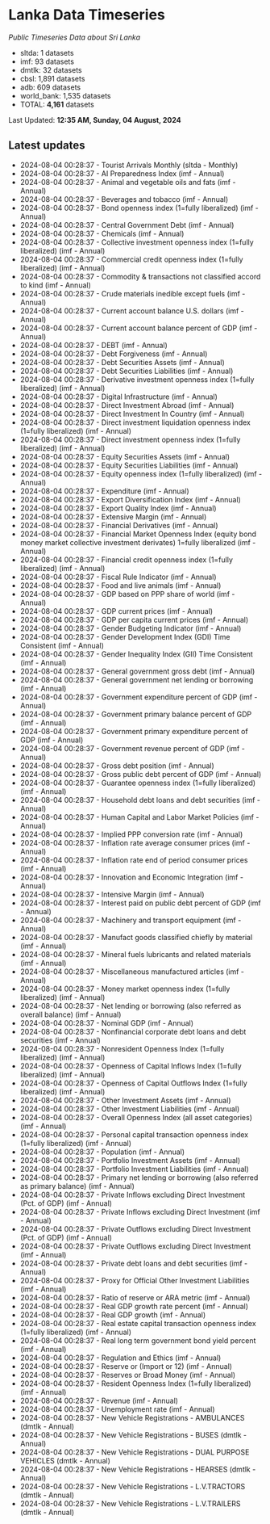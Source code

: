 # Lanka Data Timeseries
*Public Timeseries Data about Sri Lanka*

* sltda: 1 datasets
* imf: 93 datasets
* dmtlk: 32 datasets
* cbsl: 1,891 datasets
* adb: 609 datasets
* world_bank: 1,535 datasets
* TOTAL: **4,161** datasets

Last Updated: **12:35 AM, Sunday, 04 August, 2024**

## Latest updates

* 2024-08-04 00:28:37 - Tourist Arrivals Monthly (sltda - Monthly)
* 2024-08-04 00:28:37 - AI Preparedness Index (imf - Annual)
* 2024-08-04 00:28:37 - Animal and vegetable oils and fats (imf - Annual)
* 2024-08-04 00:28:37 - Beverages and tobacco (imf - Annual)
* 2024-08-04 00:28:37 - Bond openness index (1=fully liberalized) (imf - Annual)
* 2024-08-04 00:28:37 - Central Government Debt (imf - Annual)
* 2024-08-04 00:28:37 - Chemicals (imf - Annual)
* 2024-08-04 00:28:37 - Collective investment openness index (1=fully liberalized) (imf - Annual)
* 2024-08-04 00:28:37 - Commercial credit openness index (1=fully liberalized) (imf - Annual)
* 2024-08-04 00:28:37 - Commodity & transactions not classified accord to kind (imf - Annual)
* 2024-08-04 00:28:37 - Crude materials inedible except fuels (imf - Annual)
* 2024-08-04 00:28:37 - Current account balance U.S. dollars (imf - Annual)
* 2024-08-04 00:28:37 - Current account balance percent of GDP (imf - Annual)
* 2024-08-04 00:28:37 - DEBT (imf - Annual)
* 2024-08-04 00:28:37 - Debt Forgiveness (imf - Annual)
* 2024-08-04 00:28:37 - Debt Securities Assets (imf - Annual)
* 2024-08-04 00:28:37 - Debt Securities Liabilities (imf - Annual)
* 2024-08-04 00:28:37 - Derivative investment openness index (1=fully liberalized) (imf - Annual)
* 2024-08-04 00:28:37 - Digital Infrastructure (imf - Annual)
* 2024-08-04 00:28:37 - Direct Investment Abroad (imf - Annual)
* 2024-08-04 00:28:37 - Direct Investment In Country (imf - Annual)
* 2024-08-04 00:28:37 - Direct investment liquidation openness index (1=fully liberalized) (imf - Annual)
* 2024-08-04 00:28:37 - Direct investment openness index (1=fully liberalized) (imf - Annual)
* 2024-08-04 00:28:37 - Equity Securities Assets (imf - Annual)
* 2024-08-04 00:28:37 - Equity Securities Liabilities (imf - Annual)
* 2024-08-04 00:28:37 - Equity openness index (1=fully liberalized) (imf - Annual)
* 2024-08-04 00:28:37 - Expenditure (imf - Annual)
* 2024-08-04 00:28:37 - Export Diversification Index (imf - Annual)
* 2024-08-04 00:28:37 - Export Quality Index (imf - Annual)
* 2024-08-04 00:28:37 - Extensive Margin (imf - Annual)
* 2024-08-04 00:28:37 - Financial Derivatives (imf - Annual)
* 2024-08-04 00:28:37 - Financial Market Openness Index (equity bond money market collective investment derivates) 1=fully liberalized (imf - Annual)
* 2024-08-04 00:28:37 - Financial credit openness index (1=fully liberalized) (imf - Annual)
* 2024-08-04 00:28:37 - Fiscal Rule Indicator (imf - Annual)
* 2024-08-04 00:28:37 - Food and live animals (imf - Annual)
* 2024-08-04 00:28:37 - GDP based on PPP share of world (imf - Annual)
* 2024-08-04 00:28:37 - GDP current prices (imf - Annual)
* 2024-08-04 00:28:37 - GDP per capita current prices (imf - Annual)
* 2024-08-04 00:28:37 - Gender Budgeting Indicator (imf - Annual)
* 2024-08-04 00:28:37 - Gender Development Index (GDI) Time Consistent (imf - Annual)
* 2024-08-04 00:28:37 - Gender Inequality Index (GII) Time Consistent (imf - Annual)
* 2024-08-04 00:28:37 - General government gross debt (imf - Annual)
* 2024-08-04 00:28:37 - General government net lending or borrowing (imf - Annual)
* 2024-08-04 00:28:37 - Government expenditure percent of GDP (imf - Annual)
* 2024-08-04 00:28:37 - Government primary balance percent of GDP (imf - Annual)
* 2024-08-04 00:28:37 - Government primary expenditure percent of GDP (imf - Annual)
* 2024-08-04 00:28:37 - Government revenue percent of GDP (imf - Annual)
* 2024-08-04 00:28:37 - Gross debt position (imf - Annual)
* 2024-08-04 00:28:37 - Gross public debt percent of GDP (imf - Annual)
* 2024-08-04 00:28:37 - Guarantee openness index (1=fully liberalized) (imf - Annual)
* 2024-08-04 00:28:37 - Household debt loans and debt securities (imf - Annual)
* 2024-08-04 00:28:37 - Human Capital and Labor Market Policies (imf - Annual)
* 2024-08-04 00:28:37 - Implied PPP conversion rate (imf - Annual)
* 2024-08-04 00:28:37 - Inflation rate average consumer prices (imf - Annual)
* 2024-08-04 00:28:37 - Inflation rate end of period consumer prices (imf - Annual)
* 2024-08-04 00:28:37 - Innovation and Economic Integration (imf - Annual)
* 2024-08-04 00:28:37 - Intensive Margin (imf - Annual)
* 2024-08-04 00:28:37 - Interest paid on public debt percent of GDP (imf - Annual)
* 2024-08-04 00:28:37 - Machinery and transport equipment (imf - Annual)
* 2024-08-04 00:28:37 - Manufact goods classified chiefly by material (imf - Annual)
* 2024-08-04 00:28:37 - Mineral fuels lubricants and related materials (imf - Annual)
* 2024-08-04 00:28:37 - Miscellaneous manufactured articles (imf - Annual)
* 2024-08-04 00:28:37 - Money market openness index (1=fully liberalized) (imf - Annual)
* 2024-08-04 00:28:37 - Net lending or borrowing (also referred as overall balance) (imf - Annual)
* 2024-08-04 00:28:37 - Nominal GDP (imf - Annual)
* 2024-08-04 00:28:37 - Nonfinancial corporate debt loans and debt securities (imf - Annual)
* 2024-08-04 00:28:37 - Nonresident Openness Index (1=fully liberalized) (imf - Annual)
* 2024-08-04 00:28:37 - Openness of Capital Inflows Index (1=fully liberalized) (imf - Annual)
* 2024-08-04 00:28:37 - Openness of Capital Outflows Index (1=fully liberalized) (imf - Annual)
* 2024-08-04 00:28:37 - Other Investment Assets (imf - Annual)
* 2024-08-04 00:28:37 - Other Investment Liabilities (imf - Annual)
* 2024-08-04 00:28:37 - Overall Openness Index (all asset categories) (imf - Annual)
* 2024-08-04 00:28:37 - Personal capital transaction openness index (1=fully liberalized) (imf - Annual)
* 2024-08-04 00:28:37 - Population (imf - Annual)
* 2024-08-04 00:28:37 - Portfolio Investment Assets (imf - Annual)
* 2024-08-04 00:28:37 - Portfolio Investment Liabilities (imf - Annual)
* 2024-08-04 00:28:37 - Primary net lending or borrowing (also referred as primary balance) (imf - Annual)
* 2024-08-04 00:28:37 - Private Inflows excluding Direct Investment (Pct. of GDP) (imf - Annual)
* 2024-08-04 00:28:37 - Private Inflows excluding Direct Investment (imf - Annual)
* 2024-08-04 00:28:37 - Private Outflows excluding Direct Investment (Pct. of GDP) (imf - Annual)
* 2024-08-04 00:28:37 - Private Outflows excluding Direct Investment (imf - Annual)
* 2024-08-04 00:28:37 - Private debt loans and debt securities (imf - Annual)
* 2024-08-04 00:28:37 - Proxy for Official Other Investment Liabilities (imf - Annual)
* 2024-08-04 00:28:37 - Ratio of reserve or ARA metric (imf - Annual)
* 2024-08-04 00:28:37 - Real GDP growth rate percent (imf - Annual)
* 2024-08-04 00:28:37 - Real GDP growth (imf - Annual)
* 2024-08-04 00:28:37 - Real estate capital transaction openness index (1=fully liberalized) (imf - Annual)
* 2024-08-04 00:28:37 - Real long term government bond yield percent (imf - Annual)
* 2024-08-04 00:28:37 - Regulation and Ethics (imf - Annual)
* 2024-08-04 00:28:37 - Reserve or (Import or 12) (imf - Annual)
* 2024-08-04 00:28:37 - Reserves or Broad Money (imf - Annual)
* 2024-08-04 00:28:37 - Resident Openness Index (1=fully liberalized) (imf - Annual)
* 2024-08-04 00:28:37 - Revenue (imf - Annual)
* 2024-08-04 00:28:37 - Unemployment rate (imf - Annual)
* 2024-08-04 00:28:37 - New Vehicle Registrations - AMBULANCES (dmtlk - Annual)
* 2024-08-04 00:28:37 - New Vehicle Registrations - BUSES (dmtlk - Annual)
* 2024-08-04 00:28:37 - New Vehicle Registrations - DUAL PURPOSE VEHICLES (dmtlk - Annual)
* 2024-08-04 00:28:37 - New Vehicle Registrations - HEARSES (dmtlk - Annual)
* 2024-08-04 00:28:37 - New Vehicle Registrations - L.V.TRACTORS (dmtlk - Annual)
* 2024-08-04 00:28:37 - New Vehicle Registrations - L.V.TRAILERS (dmtlk - Annual)